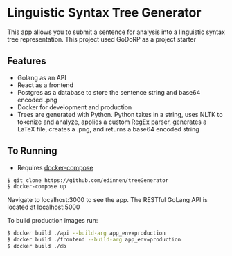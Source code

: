# Linguistic Syntax Tree Generator

This app allows you to submit a sentence for analysis into a linguistic syntax tree representation. This project used GoDoRP as a project starter

## Features

* Golang as an API
* React as a frontend
* Postgres as a database to store the sentence string and base64 encoded .png
* Docker for development and production
* Trees are generated with Python. Python takes in a string, uses NLTK to tokenize and analyze, applies a custom RegEx parser, generates a LaTeX file, creates a .png, and returns a base64 encoded string

## To Running
* Requires [docker-compose](https://docs.docker.com/compose/install/)

```bash
$ git clone https://github.com/edinnen/treeGenerator
$ docker-compose up
```

Navigate to localhost:3000 to see the app. The RESTful GoLang API is located at localhost:5000

To build production images run:

```bash
$ docker build ./api --build-arg app_env=production
$ docker build ./frontend --build-arg app_env=production
$ docker build ./db
```
